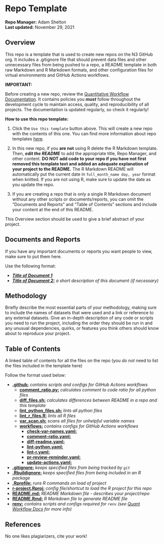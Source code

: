 Repo Template
================
**Repo Manager:** Adam Shelton <br />
**Last updated:** November 29, 2021

## Overview

This repo is a template that is used to create new repos on the N3
GitHub org. It includes a .gitignore file that should prevent data files
and other unnecessary files from being pushed to a repo, a README
template in both raw Markdown and R Markdown formats, and other
configuration files for virtual environments and GitHub Actions
workflows.

**IMPORTANT:**

Before creating a new repo, review the [Quantitative Workflow
Documentation](https://github.com/n3-initiative/Quantitative-Data-Documentation/wiki/Quantitative-Data-Analysis-Workflow).
It contains policies you ***must*** follow throughout the development
cycle to maintain access, quality, and reproducibility of all projects.
The documentation is updated regularly, so check it regularly!

**How to use this repo template:**

1.  Click the `Use this template` button above. This will create a new
    repo with the contents of this one. You can find more information
    about repo templates
    [here](https://docs.github.com/en/github/creating-cloning-and-archiving-repositories/creating-a-repository-from-a-template).

2.  In this new repo, if you **are not** using R delete the R Markdown
    template. Then, ***edit the README*** to add the appropriate title,
    Repo Manager, and other content. **DO NOT add code to your repo if
    you have not first removed this template text and added an adequate
    explanation of your project to the README.** The R Markdown README
    will automatically put the current date in
    `full_month_name day, year` format when knitted. If you are not
    using R, make sure to update the date as you update the repo.

3.  If you are creating a repo that is only a single R Markdown document
    without any other scripts or documents/reports, you can omit the
    “Documents and Reports” and “Table of Contents” sections and include
    your content at the end of this README.

This Overview section should be used to give a brief abstract of your
project.

## Documents and Reports

If you have any important documents or reports you want people to view,
make sure to put them here.

Use the following format:

-   ***[Title of Document 1](path/to/document.pdf)***
-   ***[Title of Document 2:](path/to/document.pdf)*** *a short
    description of this document (if necessary)*

## Methodology

Briefly describe the most essential parts of your methodology, making
sure to include the names of datasets that were used and a link or
reference to any external datasets. Give an in-depth description of any
code or scripts you need to run the project, including the order they
should be run in and any unusual dependencies, quirks, or features you
think others should know about to reproduce your project.

## Table of Contents

A linked table of contents for all the files on the repo (you *do not*
need to list the files included in the template here)

Follow the format used below:

-   **[.github:](.github/)** *contains scripts and configs for GitHub
    Actions workflows*
    -   **[comment_ratio.py:](.github/comment_ratio.py)** *calculates
        comment to code ratio for all python files*
    -   **[diff_files.sh:](.github/diff_files.sh)** *calculates
        differences between README in a repo and this template*
    -   **[lint_python_files.sh:](.github/lint_python_files.sh)** *lints
        all python files*
    -   **[lint_r\_files.R:](.github/lint_r_files.R)** *lints all R
        files*
    -   **[var_scan.sh:](.github/var_scan.sh)** *scans all files for
        unhelpful variable names*
    -   **[workflows:](.github/workflows)** *contains configs for GitHub
        Actions workflows*
        -   **[check-var-names.yaml:](.github/workflows/check-var-names.yaml)**
        -   **[comment-ratio.yaml:](.github/workflows/comment-ratio.yaml)**
        -   **[diff-readme.yaml:](.github/workflows/diff-readme.yaml)**
        -   **[lint-python.yaml:](.github/workflows/lint-python.yaml)**
        -   **[lint-r.yaml:](.github/workflows/lint-r.yaml)**
        -   **[pr-review-reminder.yaml:](.github/workflows/pr-review-reminder.yaml)**
        -   **[update-actions.yaml:](.github/workflows/update-actions.yaml)**
-   **[.gitignore:](.gitignore)** *keeps specified files from being
    tracked by `git`*
-   **[.Rbuildignore:](.Rbuildignore)** *keeps specified files from
    being included in an R package*
-   **[.Rprofile:](.Rprofile)** *runs R commands on load of project*
-   **[r-project.Rproj:](r-project.Rproj)** *config file/shortcut to
    load the R project for this repo*
-   **[README.md:](README.md)** *README Markdown file - describes your
    project/repo*
-   **[README.Rmd:](README.Rmd)** *R Markdown file to generate README
    file*
-   **[renv:](renv/)** *contains scripts and configs required for `renv`
    (see [Quant Workflow
    Docs](https://github.com/n3-initiative/Quantitative-Data-Documentation/wiki/Quantitative-Data-Analysis-Workflow)
    for more info)*

## References

No one likes plagiarizers, cite your work!
